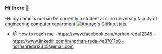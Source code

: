 ### Hi there 👋


-Hi my name is norhan I’m currently a student at cairo university faculty of engineering computer department 
![Anurag's GitHub stats](https://github-readme-stats.vercel.app/api?username=norhanreda&theme=dark&show_icons=true)
- 📫 How to reach me: 
-https://www.facebook.com/norhan.reda12345
-https://www.linkedin.com/in/norhan-reda-4a37011b8
-norhanreda12345@gmail.com

